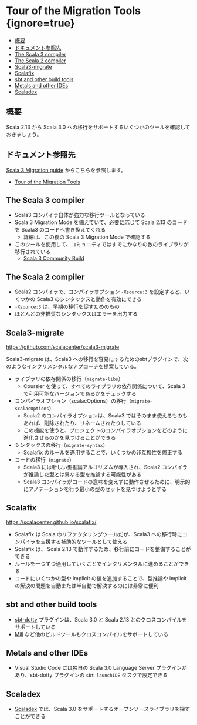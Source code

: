 # Tour of the Migration Tools {ignore=true}

<!-- @import "[TOC]" {cmd="toc" depthFrom=1 depthTo=6 orderedList=false} -->

<!-- code_chunk_output -->

- [概要](#概要)
- [ドキュメント参照先](#ドキュメント参照先)
- [The Scala 3 compiler](#the-scala-3-compiler)
- [The Scala 2 compiler](#the-scala-2-compiler)
- [Scala3-migrate](#scala3-migrate)
- [Scalafix](#scalafix)
- [sbt and other build tools](#sbt-and-other-build-tools)
- [Metals and other IDEs](#metals-and-other-ides)
- [Scaladex](#scaladex)

<!-- /code_chunk_output -->


## 概要

Scala 2.13 から Scala 3.0 への移行をサポートするいくつかのツールを確認しておきましょう。


## ドキュメント参照先

[Scala 3 Migration guide](https://scalacenter.github.io/scala-3-migration-guide/) からこちらを参照します。

- [Tour of the Migration Tools](https://scalacenter.github.io/scala-3-migration-guide/docs/migration-tools.html)


## The Scala 3 compiler

- Scala3 コンパイラ自体が強力な移行ツールとなっている
- Scala 3 Migration Mode を備えていて、必要に応じて Scala 2.13 のコードを Scala3 のコードへ書き換えてくれる
  - 詳細は、この後の Scala 3 Migration Mode で確認する
- このツールを使用して、コミュニティではすでにかなりの数のライブラリが移行されている
  - [Scala 3 Community Build](https://github.com/lampepfl/dotty/tree/master/community-build/community-projects)

## The Scala 2 compiler

- Scala2 コンパイラで、コンパイラオプション `-Xsource:3` を設定すると、いくつかの Scala3 のシンタックスと動作を有効にできる
- `-Xsource:3` は、早期の移行を促すためのもの
- ほとんどの非推奨なシンタックスはエラーを出力する

## Scala3-migrate

https://github.com/scalacenter/scala3-migrate

Scala3-migrate は、Scala3 への移行を容易にするためのsbtプラグインで、次のようなインクリメンタルなアプローチを提案している。

- ライブラリの依存関係の移行（`migrate-libs`）
  - Coursier を使って、すべてのライブラリの依存関係について、Scala 3 で利用可能なバージョンであるかをチェックする
- コンパイラオプション（scalacOptions）の移行（`migrate-scalacOptions`）
  - Scala2 のコンパイラオプションは、Scala3 ではそのまま使えるものもあれば、削除されたり、リネームされたりしている
  - この機能を使うと、プロジェクトのコンパイラオプションをどのように進化させるのかを見つけることができる
- シンタックスの移行（`migrate-syntax`）
  - Scalafix のルールを適用することで、いくつかの非互換性を修正する
- コードの移行（`migrate`）
  - Scala3 には新しい型推論アルゴリズムが導入され、Scala2 コンパイラが推論した型とは異なる型を推論する可能性がある
  - Scala3 コンパイラがコードの意味を変えずに動作させるために、明示的にアノテーションを行う最小の型のセットを見つけようとする


## Scalafix

https://scalacenter.github.io/scalafix/

- Scalafix は Scala のリファクタリングツールだが、Scala3 への移行時にコンパイラを支援する補助的なツールとして使える
- Scalafix は、 Scala 2.13 で動作するため、移行前にコードを整備することができる
- ルールを一つずつ適用していくことでインクリメンタルに進めることができる
- コードにいくつかの型や implicit の値を追加することで、型推論や implicit の解決の問題を自動または半自動で解決するのには非常に便利

## sbt and other build tools

- [sbt-dotty](https://dotty.epfl.ch/docs/usage/getting-started.html) プラグインは、Scala 3.0 と Scala 2.13 とのクロスコンパイルをサポートしている
- [Mill](https://com-lihaoyi.github.io/mill/) など他のビルドツールもクロスコンパイルをサポートしている

## Metals and other IDEs

- Visual Studio Code には独自の Scala 3.0 Language Server プラグインがあり、sbt-dotty プラグインの `sbt launchIDE` タスクで設定できる

## Scaladex

- [Scaladex](https://index.scala-lang.org/search?q=*&scalaVersions=scala3) では、Scala 3.0 をサポートするオープンソースライブラリを探すことができる
